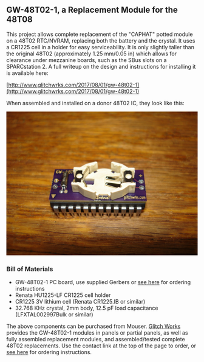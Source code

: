## GW-48T02-1, a Replacement Module for the 48T08

This project allows complete replacement of the "CAPHAT" potted module on a 48T02 RTC/NVRAM, replacing both the battery and the crystal. It uses a CR1225 cell in a holder for easy serviceability. It is only slightly taller than the original 48T02 (approximately 1.25 mm/0.05 in) which allows for clearance under mezzanine boards, such as the SBus slots on a SPARCstation 2. A full writeup on the design and instructions for installing it is available here:

[http://www.glitchwrks.com/2017/08/01/gw-48t02-1](http://www.glitchwrks.com/2017/08/01/gw-48t02-1)

When assembled and installed on a donor 48T02 IC, they look like this:

![GW-48T02-1 complete module](https://github.com/glitchwrks/gw_48t02_1/blob/master/GW-48T02-1.jpg)

### Bill of Materials

* GW-48T02-1 PC board, use supplied Gerbers or [see here](http://www.glitchwrks.com/2017/08/01/gw-48t02-1) for ordering instructions
* Renata HU1225-LF CR1225 cell holder
* CR1225 3V lithium cell (Renata CR1225.IB or similar)
* 32.768 KHz crystal, 2mm body, 12.5 pF load capacitance (LFXTAL002997Bulk or similar)

The above components can be purchased from Mouser. [Glitch Works](http://www.glitchwrks.com/) provides the GW-48T02-1 modules in panels or partial panels, as well as fully assembled replacement modules, and assembled/tested complete 48T02 replacements. Use the contact link at the top of the page to order, or [see here](http://www.glitchwrks.com/2017/08/01/gw-48t02-1) for ordering instructions.